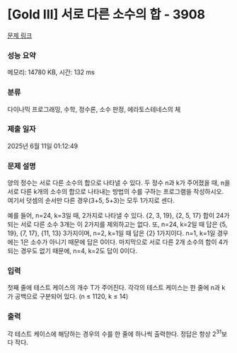# [Gold III] 서로 다른 소수의 합 - 3908 

[문제 링크](https://www.acmicpc.net/problem/3908) 

### 성능 요약

메모리: 14780 KB, 시간: 132 ms

### 분류

다이나믹 프로그래밍, 수학, 정수론, 소수 판정, 에라토스테네스의 체

### 제출 일자

2025년 6월 11일 01:12:49

### 문제 설명

<p>
	양의 정수는 서로 다른 소수의 합으로 나타낼 수 있다. 두 정수 n과 k가 주어졌을 때, n을 서로 다른 k개의 소수의 합으로 나타내는 방법의 수를 구하는 프로그램을 작성하시오. 여기서 덧셈의 순서만 다른 경우(3+5, 5+3)는 모두 1가지로 센다.</p>

<p>
	예를 들어, n=24, k=3일 때, 2가지로 나타낼 수 있다. {2, 3, 19}, {2, 5, 17} 합이 24가 되는 서로 다른 소수 3개는 이 2가지를 제외하고는 없다. 또, n=24, k=2일 때 답은 {5, 19}, {7, 17}, {11, 13} 3가지이며, n=2, k=1일 때 답은 {2} 1가지이다. n=1, k=1일 경우에는 1은 소수가 아니기 때문에 답은 0이다. 마지막으로 서로 다른 2개 소수의 합이 4가 되는 경우도 없기 때문에, n=4, k=2도 답이 0이다.</p>

### 입력 

 <p>
	첫째 줄에 테스트 케이스의 개수 T가 주어진다. 각각의 테스트 케이스는 한 줄에 n과 k가 공백으로 구분되어 있다. (n ≤ 1120, k ≤ 14)</p>

### 출력 

 <p>
	각 테스트 케이스에 해당하는 경우의 수를 한 줄에 하나씩 출력한다. 정답은 항상 2<sup>31</sup>보다 작다.</p>

